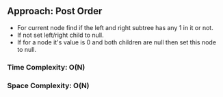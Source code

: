 ## Approach: Post Order
* For current node find if the left and right subtree has any 1 in it or not.
* If not set left/right child to null.
* If for a node it's value is 0 and both children are null then set this node to null.
​
### Time Complexity: O(N)
### Space Complexity: O(N)